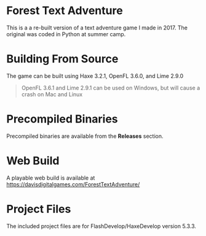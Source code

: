 # Forest Text Adventure
This is a a re-built version of a text adventure game I made in 2017. The original was coded in Python at summer camp.

# Building From Source
The game can be built using Haxe 3.2.1, OpenFL 3.6.0, and Lime 2.9.0
> OpenFL 3.6.1 and Lime 2.9.1 can be used on Windows, but will cause a crash on Mac and Linux

# Precompiled Binaries
Precompiled binaries are available from the **Releases** section.

# Web Build
A playable web build is available at https://davisdigitalgames.com/ForestTextAdventure/

# Project Files
The included project files are for FlashDevelop/HaxeDevelop version 5.3.3.
